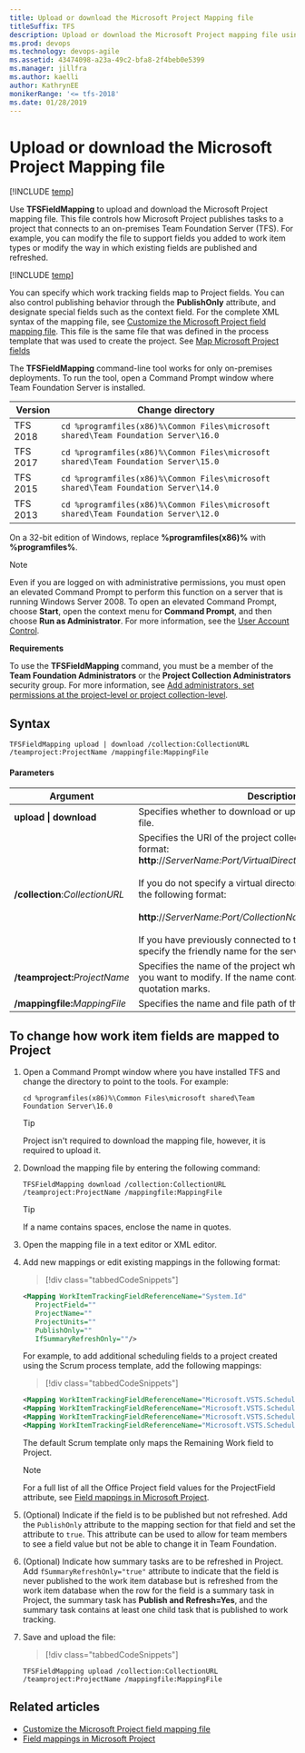 ```yaml
---
title: Upload or download the Microsoft Project Mapping file
titleSuffix: TFS
description: Upload or download the Microsoft Project mapping file using the TFSFieldMapping command
ms.prod: devops
ms.technology: devops-agile
ms.assetid: 43474098-a23a-49c2-bfa8-2f4beb0e5399
ms.manager: jillfra
ms.author: kaelli
author: KathrynEE
monikerRange: '<= tfs-2018'
ms.date: 01/28/2019
---
```



# Upload or download the Microsoft Project Mapping file

[!INCLUDE [temp](../../_shared/version-tfs-2018-earlier.md)]  
  
Use **TFSFieldMapping** to upload and download the Microsoft Project mapping file. This file controls how Microsoft Project publishes tasks to a project that connects to an on-premises Team Foundation Server (TFS). For example, you can modify the file to support fields you added to work item types or modify the way in which existing fields are published and refreshed.  

[!INCLUDE [temp](_shared/project-integration-deprecated.md)]

You can specify which work tracking fields map to Project fields. You can also control publishing behavior through the **PublishOnly** attribute, and designate special fields such as the context field. For the complete XML syntax of the mapping file, see [Customize the Microsoft Project field mapping file](customize-project-field-mapping-file.md). This file is the same file that was defined in the process template that was used to create the project. See [Map Microsoft Project fields](map-microsoft-project-fields-to-tf-fields.md)  
  
The **TFSFieldMapping** command-line tool works for only on-premises deployments. To run the tool, open a Command Prompt window where Team Foundation Server is installed. 
 
|Version | Change directory |
|--------|-----------|
|TFS 2018|`cd %programfiles(x86)%\Common Files\microsoft shared\Team Foundation Server\16.0 ` |
|TFS 2017|`cd %programfiles(x86)%\Common Files\microsoft shared\Team Foundation Server\15.0 ` |
|TFS 2015|`cd %programfiles(x86)%\Common Files\microsoft shared\Team Foundation Server\14.0 ` |
|TFS 2013|`cd %programfiles(x86)%\Common Files\microsoft shared\Team Foundation Server\12.0 ` |
  

On a 32-bit edition of Windows, replace **%programfiles(x86)%** with **%programfiles%**.  

  
> [!NOTE]  
>  Even if you are logged on with administrative permissions, you must open an elevated Command Prompt to perform this function on a server that is running Windows Server 2008. To open an elevated Command Prompt, choose **Start**, open the context menu for **Command Prompt**, and then choose **Run as Administrator**. For more information, see the [User Account Control](/previous-versions/windows/it-pro/windows-server-2008-R2-and-2008/cc772207(v=ws.10)).  
  
 **Requirements**  
  
 To use the **TFSFieldMapping** command, you must be a member of the **Team Foundation Administrators** or the **Project Collection Administrators** security group. For more information, see [Add administrators, set permissions at the project-level or project collection-level](../../organizations/security/set-project-collection-level-permissions.md).  
  
## Syntax  
  
```  
TFSFieldMapping upload | download /collection:CollectionURL /teamproject:ProjectName /mappingfile:MappingFile   
```  
  
#### Parameters  
  
|**Argument**|**Description**|  
|------------------|---------------------|  
|**upload &#124; download**|Specifies whether to download or upload the field mapping file.|  
|**/collection**:<i>CollectionURL</i>|Specifies the URI of the project collection in the following format: **http**://*ServerName:Port/VirtualDirectoryName/CollectionName*<br /><br /> If you do not specify a virtual directory is used, you must use the following format:<br /><br /> **http**://*ServerName:Port/CollectionName*<br /><br /> If you have previously connected to the server, you can specify the friendly name for the server instead of the URI.|  
|**/teamproject:**<i>ProjectName</i>|Specifies the name of the project whose mapping parameters you want to modify. If the name contains spaces, enclose it in quotation marks.|  
|**/mappingfile:**<i>MappingFile</i>|Specifies the name and file path of the mapping file.|  
  
## To change how work item fields are mapped to Project  
  
1.  Open a Command Prompt window where you have installed TFS and change the directory to point to the tools. For example:  
  
    ```  
    cd %programfiles(x86)%\Common Files\microsoft shared\Team Foundation Server\16.0 
    ```  
  
    > [!TIP]  
    >  Project isn't required to download the mapping file, however, it is required to upload it.  
  
2.  Download the mapping file by entering the following command:  
  
    ```  
    TFSFieldMapping download /collection:CollectionURL /teamproject:ProjectName /mappingfile:MappingFile  
    ```  
  
    > [!TIP]  
    >  If a name contains spaces, enclose the name in quotes.  
  
3.  Open the mapping file in a text editor or XML editor.  
  
4.  Add new mappings or edit existing mappings in the following format:  
  
    > [!div class="tabbedCodeSnippets"]
	```XML   
    <Mapping WorkItemTrackingFieldReferenceName="System.Id"   
       ProjectField=""  
       ProjectName=""  
       ProjectUnits=""  
       PublishOnly=""  
       IfSummaryRefreshOnly=""/>    
    ```  
  
     For example, to add additional scheduling fields to a project created using the Scrum process template, add the following mappings:  
  
    > [!div class="tabbedCodeSnippets"]
	```XML   
    <Mapping WorkItemTrackingFieldReferenceName="Microsoft.VSTS.Scheduling.StartDate" ProjectField="pjTaskStart" PublishOnly="true" />  
    <Mapping WorkItemTrackingFieldReferenceName="Microsoft.VSTS.Scheduling.FinishDate" ProjectField="pjTaskFinish" PublishOnly="true" />  
    <Mapping WorkItemTrackingFieldReferenceName="Microsoft.VSTS.Scheduling.OriginalEstimate" ProjectField="pjTaskBaselineWork" ProjectUnits="pjHour" IfSummaryRefreshOnly="true" />  
    <Mapping WorkItemTrackingFieldReferenceName="Microsoft.VSTS.Scheduling.CompletedWork" ProjectField="pjTaskActualWork" ProjectUnits="pjHour" IfSummaryRefreshOnly="true" />    
    ```  
  
     The default Scrum template only maps the Remaining Work field to Project.  
  
    > [!NOTE]  
    >  For a full list of all the Office Project field values for the ProjectField attribute, see [Field mappings in Microsoft Project](field-mappings-in-microsoft-project.md).  
  
5.  (Optional) Indicate if the field is to be published but not refreshed. Add the `PublishOnly` attribute to the mapping section for that field and set the attribute to `true`. This attribute can be used to allow for team members to see a field value but not be able to change it in Team Foundation.  
  
6.  (Optional) Indicate how summary tasks are to be refreshed  in Project. Add `fSummaryRefreshOnly="true"` attribute to indicate that the field is never published to the work item database but is refreshed from the work item database when  the row for the field is a summary task in Project, the summary task has **Publish and Refresh=Yes**, and the summary task contains at least one child task that is published to work tracking.  
  
7.  Save and upload the file:  
  
    > [!div class="tabbedCodeSnippets"]
	```   
    TFSFieldMapping upload /collection:CollectionURL /teamproject:ProjectName /mappingfile:MappingFile  
    ```  
  
## Related articles
-  [Customize the Microsoft Project field mapping file](customize-project-field-mapping-file.md)   
-  [Field mappings in Microsoft Project](field-mappings-in-microsoft-project.md)
